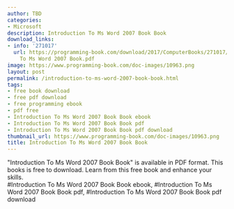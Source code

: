 ```yaml
---
author: TBD
categories:
- Microsoft
description: Introduction To Ms Word 2007 Book Book
download_links:
- info: '271017'
  url: https://programming-book.com/download/2017/ComputerBooks/271017/Introduction
    To Ms Word 2007 Book.pdf
image: https://www.programming-book.com/doc-images/10963.png
layout: post
permalink: /introduction-to-ms-word-2007-book-book.html
tags:
- free book download
- free pdf download
- free programming ebook
- pdf free
- Introduction To Ms Word 2007 Book Book ebook
- Introduction To Ms Word 2007 Book Book pdf
- Introduction To Ms Word 2007 Book Book pdf download
thumbnail_url: https://www.programming-book.com/doc-images/10963.png
title: Introduction To Ms Word 2007 Book Book
---
```


 
<div class="item-desc text-justify">
  "Introduction To Ms Word 2007 Book Book" is available in PDF format. This books is free to download. Learn from this free book and enhance your skills.
  <br>
  #Introduction To Ms Word 2007 Book Book ebook, #Introduction To Ms Word 2007 Book Book pdf, #Introduction To Ms Word 2007 Book Book pdf download
</div>